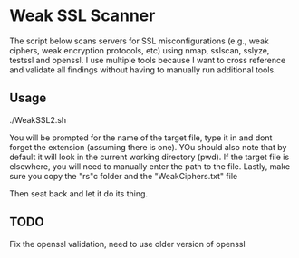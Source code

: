 # Weak SSL Scanner
The script below scans servers for SSL misconfigurations (e.g., weak ciphers, weak encryption protocols, etc) using nmap, sslscan, sslyze, testssl and openssl. I use multiple tools because I want to cross reference and validate all findings without having to manually run additional tools.

## Usage
./WeakSSL2.sh

You will be prompted for the name of the target file, type it in and dont forget the extension (assuming there is one). 
YOu should also note that by default it will look in the current working directory (pwd). 
If the target file is elsewhere, you will need to manually enter the path to the file.
Lastly, make sure you copy the "rs"c folder and the "WeakCiphers.txt" file

Then seat back and let it do its thing.

## TODO
Fix the openssl validation, need to use older version of openssl
